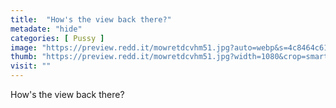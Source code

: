 ```yaml
---
title:  "How's the view back there?"
metadate: "hide"
categories: [ Pussy ]
image: "https://preview.redd.it/mowretdcvhm51.jpg?auto=webp&s=4c8464c61e7c22c4054b141e425dbc6a36f5a46f"
thumb: "https://preview.redd.it/mowretdcvhm51.jpg?width=1080&crop=smart&auto=webp&s=04fb764fb492c63018236e09512dad7472845db4"
visit: ""
---
```

How's the view back there?
